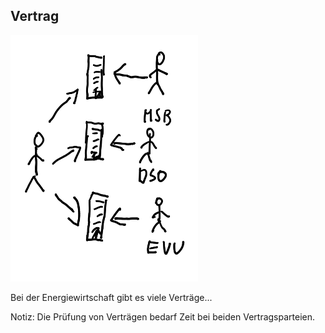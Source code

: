 ## Vertrag

![Peer 2 Peer Vertrag](../img/p2mvertrag.png)

Bei der Energiewirtschaft gibt es viele Verträge...

Notiz:
Die Prüfung von Verträgen bedarf Zeit bei beiden Vertragsparteien. 
